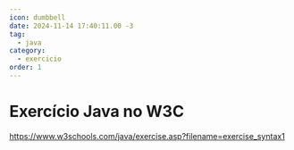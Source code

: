 ```yaml
---
icon: dumbbell
date: 2024-11-14 17:40:11.00 -3
tag:
  - java
category:
  - exercicio
order: 1
---
```


# Exercício Java no W3C

https://www.w3schools.com/java/exercise.asp?filename=exercise_syntax1